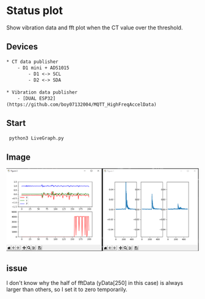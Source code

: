 # Status plot
Show vibration data and fft plot when the CT value over the threshold.
## Devices
```
* CT data publisher
    - D1 mini + ADS1015
        - D1 <-> SCL
        - D2 <-> SDA

* Vibration data publisher
    - [DUAL ESP32](https://github.com/boy07132004/MQTT_HighFreqAccelData)
```

## Start
```bash
 python3 LiveGraph.py
 ```

## Image
<img src="https://github.com/boy07132004/ML6A01/blob/master/image.png">

## issue
 I don't know why the half of fftData (yData[250] in this case) is always larger than others, so I set it to zero temporarily.